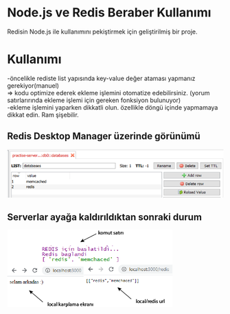 # Node.js ve Redis Beraber Kullanımı  

Redisin Node.js ile kullanımını pekiştirmek için geliştirilmiş bir proje.  

# Kullanımı
-öncelikle rediste list yapısında key-value değer ataması yapmanız gerekiyor(manuel)  
=> kodu optimize ederek ekleme işlemini otomatize edebilirsiniz. (yorum satırlarırında ekleme işlemi için gereken fonksiyon bulunuyor)  
-ekleme işlemini yaparken dikkatli olun. özellikle döngü içinde yapmamaya dikkat edin. Ram şişebilir.  

## Redis Desktop Manager üzerinde görünümü  
![rdm](https://github.com/alperenkbd/Nodejs-Redis-practise/blob/master/view/ss/dektopm.png)    
  ## Serverlar ayağa kaldırıldıktan sonraki durum  
  ![rdm](https://github.com/alperenkbd/Nodejs-Redis-practise/blob/master/view/ss/sondata.png)  
